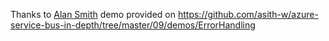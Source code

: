 Thanks to [Alan Smith](https://github.com/asith-w) demo provided on https://github.com/asith-w/azure-service-bus-in-depth/tree/master/09/demos/ErrorHandling